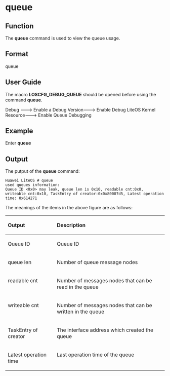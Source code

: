 # queue<a name="EN-US_TOPIC_0317501925"></a>

## Function<a name="en-us_topic_0313668615_section676257315176"></a>

The  **queue**  command is used to view the queue usage.

## Format<a name="en-us_topic_0313668615_section3096931815176"></a>

queue

## User Guide<a name="en-us_topic_0313668615_section338301615176"></a>

The macro  **LOSCFG\_DEBUG\_QUEUE**  should be opened before using the command  **queue**.

Debug ---\> Enable a Debug Version---\> Enable Debug LiteOS Kernel Resource---\> Enable Queue Debugging

## Example<a name="en-us_topic_0313668615_section735813159472"></a>

Enter  **queue**

## Output<a name="en-us_topic_0313668615_section20711626163713"></a>

The putput of the **queue** command:
```
Huawei LiteOS # queue
used queues information:
Queue ID <0x0> may leak, queue len is 0x10, readable cnt:0x0, writeable cnt:0x10, TaskEntry of creator:0x0x80007d5, Latest operation time: 0x614271
```

The meanings of the items in the above figure are as follows:
<a name="en-us_topic_0313668615_table1143112346254"></a>
<table><thead align="left"><tr id="en-us_topic_0313668615_row164311534172517"><th class="cellrowborder" valign="top" width="30.75%" id="mcps1.1.3.1.1"><p id="en-us_topic_0313668615_p74311634102516"><a name="en-us_topic_0313668615_p74311634102516"></a><a name="en-us_topic_0313668615_p74311634102516"></a>Output</p>
</th>
<th class="cellrowborder" valign="top" width="69.25%" id="mcps1.1.3.1.2"><p id="en-us_topic_0313668615_p74315345255"><a name="en-us_topic_0313668615_p74315345255"></a><a name="en-us_topic_0313668615_p74315345255"></a>Description</p>
</th>
</tr>
</thead>
<tbody><tr id="en-us_topic_0313668615_row1943119343252"><td class="cellrowborder" valign="top" width="30.75%" headers="mcps1.1.3.1.1 "><p id="en-us_topic_0313668615_p1343173482517"><a name="en-us_topic_0313668615_p1343173482517"></a><a name="en-us_topic_0313668615_p1343173482517"></a>Queue ID</p>
</td>
<td class="cellrowborder" valign="top" width="69.25%" headers="mcps1.1.3.1.2 "><p id="en-us_topic_0313668615_p8431113432510"><a name="en-us_topic_0313668615_p8431113432510"></a><a name="en-us_topic_0313668615_p8431113432510"></a>Queue ID</p>
</td>
</tr>
<tr id="en-us_topic_0313668615_row743117346255"><td class="cellrowborder" valign="top" width="30.75%" headers="mcps1.1.3.1.1 "><p id="en-us_topic_0313668615_p1943133412253"><a name="en-us_topic_0313668615_p1943133412253"></a><a name="en-us_topic_0313668615_p1943133412253"></a>queue len</p>
</td>
<td class="cellrowborder" valign="top" width="69.25%" headers="mcps1.1.3.1.2 "><p id="en-us_topic_0313668615_p1143117348255"><a name="en-us_topic_0313668615_p1143117348255"></a><a name="en-us_topic_0313668615_p1143117348255"></a>Number of queue message nodes</p>
</td>
</tr>
<tr id="en-us_topic_0313668615_row1343115342257"><td class="cellrowborder" valign="top" width="30.75%" headers="mcps1.1.3.1.1 "><p id="en-us_topic_0313668615_p17431133413251"><a name="en-us_topic_0313668615_p17431133413251"></a><a name="en-us_topic_0313668615_p17431133413251"></a>readable cnt</p>
</td>
<td class="cellrowborder" valign="top" width="69.25%" headers="mcps1.1.3.1.2 "><p id="en-us_topic_0313668615_p1943153415252"><a name="en-us_topic_0313668615_p1943153415252"></a><a name="en-us_topic_0313668615_p1943153415252"></a>Number of messages nodes that can be read in the queue</p>
</td>
</tr>
<tr id="en-us_topic_0313668615_row1143153418252"><td class="cellrowborder" valign="top" width="30.75%" headers="mcps1.1.3.1.1 "><p id="en-us_topic_0313668615_p184321634142517"><a name="en-us_topic_0313668615_p184321634142517"></a><a name="en-us_topic_0313668615_p184321634142517"></a>writeable cnt</p>
</td>
<td class="cellrowborder" valign="top" width="69.25%" headers="mcps1.1.3.1.2 "><p id="en-us_topic_0313668615_p154323346259"><a name="en-us_topic_0313668615_p154323346259"></a><a name="en-us_topic_0313668615_p154323346259"></a>Number of messages nodes that can be written in the queue</p>
</td>
</tr>
<tr id="en-us_topic_0313668615_row1432834142514"><td class="cellrowborder" valign="top" width="30.75%" headers="mcps1.1.3.1.1 "><p id="en-us_topic_0313668615_p12432103415257"><a name="en-us_topic_0313668615_p12432103415257"></a><a name="en-us_topic_0313668615_p12432103415257"></a>TaskEntry of creator</p>
</td>
<td class="cellrowborder" valign="top" width="69.25%" headers="mcps1.1.3.1.2 "><p id="en-us_topic_0313668615_p14432153432518"><a name="en-us_topic_0313668615_p14432153432518"></a><a name="en-us_topic_0313668615_p14432153432518"></a>The interface address which created the queue</p>
</td>
</tr>
<tr id="en-us_topic_0313668615_row12432103422513"><td class="cellrowborder" valign="top" width="30.75%" headers="mcps1.1.3.1.1 "><p id="en-us_topic_0313668615_p14432134152510"><a name="en-us_topic_0313668615_p14432134152510"></a><a name="en-us_topic_0313668615_p14432134152510"></a>Latest operation time</p>
</td>
<td class="cellrowborder" valign="top" width="69.25%" headers="mcps1.1.3.1.2 "><p id="en-us_topic_0313668615_p10432133410255"><a name="en-us_topic_0313668615_p10432133410255"></a><a name="en-us_topic_0313668615_p10432133410255"></a>Last operation time of the queue</p>
</td>
</tr>
</tbody>
</table>

